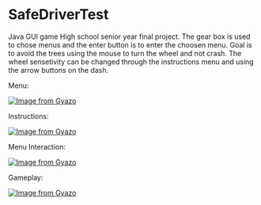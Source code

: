 # SafeDriverTest
Java GUI game
High school senior year final project. The gear box is used to chose menus and the enter button is to enter the choosen menu. Goal is to avoid the trees using the mouse to turn the wheel and not crash. The wheel sensetivity can be changed through the instructions menu and using the arrow buttons on the dash.  

Menu:

[![Image from Gyazo](https://i.gyazo.com/3082c6db280c39ec1ffea8cf14c5a6ce.png)](https://gyazo.com/3082c6db280c39ec1ffea8cf14c5a6ce)

Instructions:

[![Image from Gyazo](https://i.gyazo.com/aae81e114e22277df5bcdcc4a8c2cf06.png)](https://gyazo.com/aae81e114e22277df5bcdcc4a8c2cf06)

Menu Interaction:

[![Image from Gyazo](https://i.gyazo.com/f1cd8ca0386ba6df9e97c325941abfbf.gif)](https://gyazo.com/f1cd8ca0386ba6df9e97c325941abfbf)

Gameplay:

[![Image from Gyazo](https://i.gyazo.com/f8e38953862725e3c556403819e0d88c.gif)](https://gyazo.com/f8e38953862725e3c556403819e0d88c)
